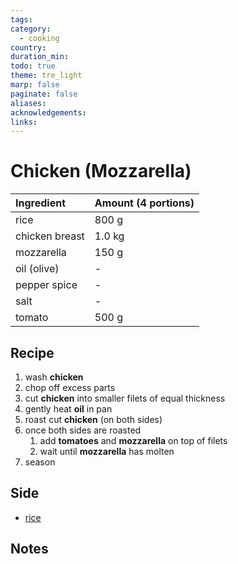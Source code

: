 ```yaml
---
tags: 
category:
  - cooking
country: 
duration_min: 
todo: true
theme: tre_light
marp: false
paginate: false
aliases: 
acknowledgements: 
links:
---
```



# Chicken (Mozzarella)

|Ingredient|Amount (4 portions)|
| :- | :- |
|rice|800 g|
|chicken breast|1.0 kg|
|mozzarella|150 g|
|oil (olive)|-|
|pepper spice|-|
|salt|-|
|tomato|500 g|


## Recipe

1. wash **chicken**
1. chop off excess parts
1. cut **chicken** into smaller filets of equal thickness
1. gently heat **oil** in pan
1. roast cut **chicken** (on both sides)
1. once both sides are roasted
    1. add **tomatoes** and **mozzarella** on top of filets
    1. wait until **mozzarella** has molten
1. season

## Side
* [rice](./Rice.md)

## Notes


